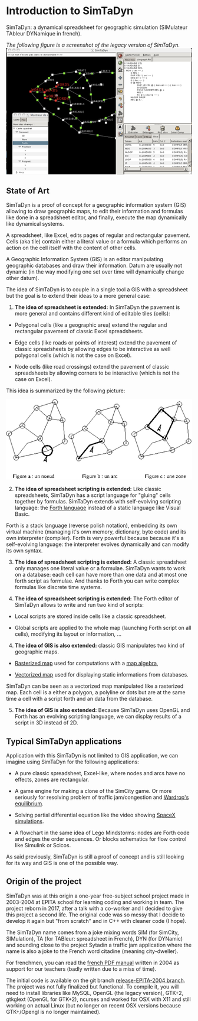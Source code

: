 # Introduction to SimTaDyn

SimTaDyn: a dynamical spreadsheet for geographic simulation (SIMulateur TAbleur DYNamique in french).

_The following figure is a screenshot of the legacy version of SimTaDyn._
![alt tag](https://github.com/Lecrapouille/SimTaDyn/blob/master/doc/SimTaDyn.jpg)

## State of Art

SimTaDyn is a proof of concept for a geographic information system
(GIS) allowing to draw geographic maps, to edit their information and
formulas like done in a spreadsheet editor, and finally, execute the
map dynamically like dynamical systems.

A spreadsheet, like Excel, edits pages of regular and rectangular
pavement. Cells (aka tile) contain either a literal value or a
formula which performs an action on the cell itself with the content
of other cells.

A Geographic Information System (GIS) is an editor manipulating
geographic databases and draw their information. Datum are usually
not dynamic (in the way modifying one set over time will dynamically
change other datum).

The idea of SimTaDyn is to couple in a single tool a GIS with a
spreadsheet but the goal is to extend their ideas to a more general
case:

1. __The idea of spreadsheet is extended:__ In SimTaDyn the pavement
is more general and contains different kind of editable tiles (cells):

* Polygonal cells (like a geographic area) extend the regular and
  rectangular pavement of classic Excel spreadsheets.

* Edge cells (like roads or points of interest) extend the pavement of
  classic spreadsheets by allowing edges to be interactive as well
  polygonal cells (which is not the case on Excel).

* Node cells (like road crossings) extend the pavement of classic
  spreadsheets by allowing corners to be interactive (which
  is not the case on Excel).

This idea is summarized by the following picture:

![alt tag](https://github.com/Lecrapouille/SimTaDyn/blob/master/doc/pavement.png)

2. __The idea of spreadsheet scripting is extended:__ Like classic
spreadsheets, SimTaDyn has a script language for "gluing" cells
together by formulas. SimTaDyn extends with self-evolving scripting
language: the [Forth
language](https://en.wikipedia.org/wiki/Forth_(programming_language))
instead of a static language like Visual Basic.

Forth is a stack language (reverse polish notation), embedding its own
virtual machine (managing it's own memory, dictionary, byte code) and
its own interpreter (compiler). Forth is very powerful because because
it's a self-evolving language: the interpreter evolves dynamically
and can modify its own syntax.

3. __The idea of spreadsheet scripting is extended:__ A classic
spreadsheet only manages one literal value or a formulae. SimTaDyn
wants to work on a database: each cell can have more than one data and
at most one forth script as formulae. And thanks to Forth you can
write complex formulas like discrete time systems.

3. __The idea of spreadsheet scripting is extended:__ The Forth editor
of SimTaDyn allows to write and run two kind of scripts:

* Local scripts are stored inside cells like a classic spreadsheet.

* Global scripts are applied to the whole map (launching Forth script
on all cells), modifying its layout or information, ...

4.  __The idea of GIS is also extended:__ classic GIS manipulates two
kind of geographic maps.

* [Rasterized map](http://desktop.arcgis.com/en/arcmap/10.3/manage-data/raster-and-images/what-is-raster-data.htm)
  used for computations with a [map algebra](https://www.nrem.iastate.edu/files/w11-MapAlgebra_presentation5.pdf),

* [Vectorized map](http://gisgeography.com/spatial-data-types-vector-raster/) used
  for displaying static informations from databases.

SimTaDyn can be seen as a vectorized map manipulated like a rasterized
map. Each cell is a either a polygon, a polyline or dots but are at
the same time a cell with a script forth and an data from the
database.

5. __The idea of GIS is also extended:__ Because SimTaDyn uses OpenGL
and Forth has an evolving scripting language, we can display results
of a script in 3D instead of 2D.

## Typical SimTaDyn applications

Application with this SimTaDyn is not limited to GIS application, we
can imagine using SimTaDyn for the following applications:

* A pure classic spreadsheet, Excel-like, where nodes and arcs have no
  effects, zones are rectangular.

* A game engine for making a clone of the SimCity game. Or more
  seriously for resolving problem of traffic jam/congestion and
  [Wardrop's
  equilibrium](https://en.wikipedia.org/wiki/John_Glen_Wardrop).

* Solving partial differential equation like the video showing [SpaceX
  simulations](https://www.youtube.com/watch?v=vYA0f6R5KAI).

* A flowchart in the same idea of Lego Mindstorms: nodes are Forth
  code and edges the order sequences. Or blocks schematics for flow
  control like Simulink or Scicos.

As said previously, SimTaDyn is still a proof of concept and is still
looking for its way and GIS is one of the possible way.

## Origin of the project

SimTaDyn was at this origin a one-year free-subject school project
made in 2003-2004 at EPITA school for learning coding and working in
team. The project reborn in 2017, after a talk with a co-worker and I
decided to give this project a second life. The original code was so
messy that I decide to develop it again but "from scratch" and in C++
with cleaner code (I hope).

The SimTaDyn name comes from a joke mixing words SIM (for SimCity,
SIMulation), TA (for TABleur: spreadsheet in French), DYN (for
DYNamic) and sounding close to the project Sytadin a traffic jam
application where the name is also a joke to the French word citadine
(meaning city-dweller).

For frenchmen, you can read the [french PDF
manual](https://github.com/Lecrapouille/SimTaDyn/blob/release-EPITA-2004/doc/Simtadyn-Manuel.pdf)
written in 2004 as support for our teachers (badly written due to a
miss of time).

The initial code is available on the git branch [release-EPITA-2004 branch](https://github.com/Lecrapouille/SimTaDyn/tree/release-EPITA-2004).
The project was not fully finalized but functional. To compile it, you
will need to install libraries like MySQL, OpenGL (the legacy
version), GTK+2, gtkglext (OpenGL for GTK+2), ncurses and worked for
OSX with X11 and still working on actual Linux (but no longer on
recent OSX versions because GTK+/Opengl is no longer maintained).
